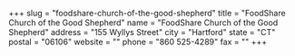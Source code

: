 +++
slug = "foodshare-church-of-the-good-shepherd"
title = "FoodShare Church of the Good Shepherd"
name = "FoodShare Church of the Good Shepherd"
address = "155 Wyllys Street"
city = "Hartford"
state = "CT"
postal = "06106"
website = ""
phone = "860 525-4289"
fax = ""
+++

